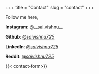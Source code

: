 +++
title = "Contact"
slug = "contact"
+++

Follow me here,

**Instagram**: [@\_\_sai.vishnu\_\_](https://instagram.com/_sai.vishnu_)

**Github**: [@_saivishnu725_](https://github.com/saivishnu725)

**LinkedIn**: [@_saivishnu725_](https://linkedin.com/in/saivishnu725)

**Reddit**: [@_saivishnu725_](https://reddit.com/saivishnu725)

{{< contact-form>}}
